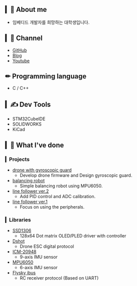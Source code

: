 ## ▎🐣 About me 
* 임베디드 개발자를 희망하는 대학생입니다. 

## ▎🔔 Channel 
- [GitHub](https://github.com/mokhwasomssi)
- [Blog](https://mokhwasomssi.tistory.com/)
- [Youtube](https://www.youtube.com/channel/UCjLpy5cuPepSS_kRHBvJvzQ)

## ✏ Programming language 
* C / C++

## ▎✍ Dev Tools 
* STM32CubeIDE  
* SOLIDWORKS
* KiCad

## ▎📝 What I've done 

### ▎Projects 
* [drone with gyroscopic guard](https://github.com/mokhwasomssi/drone_with_gyroscopic_guard.git)
  - Develop drone firmware and Design gyroscopic guard.
* [balancing robot](https://github.com/mokhwasomssi/stm32_hal_balancing_bot.git)  
  - Simple balancing robot using MPU6050.
* [line follower ver.2](https://github.com/mokhwasomssi/stm32_hal_line_tracer.git)
  - Add PID control and ADC calibration.
* [line follower ver.1](https://github.com/mokhwasomssi/stm32_spl_line_tracer.git) 
  - Focus on using the peripherals.

### ▎Libraries
* [SSD1306](https://github.com/mokhwasomssi/stm32_hal_ssd1306.git)
  - 128x64 Dot matrix OLED/PLED driver with controller
* [Dshot](https://github.com/mokhwasomssi/stm32_hal_dshot.git)
  - Drone ESC digital protocol
* [ICM-20948](https://github.com/mokhwasomssi/stm32_hal_icm20948.git)
  - 9-axis IMU sensor
* [MPU6050](https://github.com/mokhwasomssi/stm32_hal_mpu6050.git)
  - 6-axis IMU sensor
* [Flysky ibus](https://github.com/mokhwasomssi/stm32_hal_flysky_ibus.git)
  - RC receiver protocol (Based on UART)
